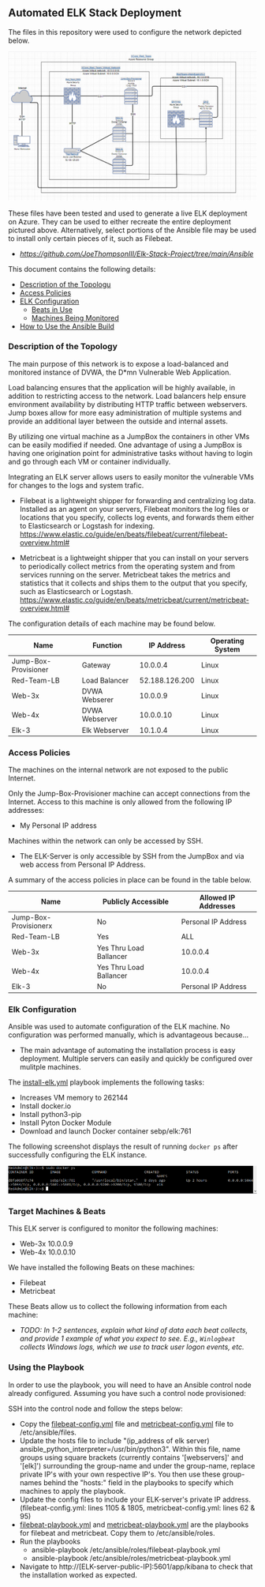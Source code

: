 ## Automated ELK Stack Deployment

The files in this repository were used to configure the network depicted below.

![Images/Elk_Stack_Diagram.png](Images/Elk_Stack_Diagram.png)

These files have been tested and used to generate a live ELK deployment on Azure. They can be used to either recreate the entire deployment pictured above. Alternatively, select portions of the Ansible file may be used to install only certain pieces of it, such as Filebeat.

  - _https://github.com/JoeThompsonIII/Elk-Stack-Project/tree/main/Ansible_

This document contains the following details:
- [Description of the Topologu](#description-of-the-topology)
- [Access Policies](#access-policies)
- [ELK Configuration](#elk-configuration)
  - [Beats in Use](#target-machines--beats)
  - [Machines Being Monitored](#target-machines--beats)
- [How to Use the Ansible Build](#using-the-playbook)


### Description of the Topology

The main purpose of this network is to expose a load-balanced and monitored instance of DVWA, the D*mn Vulnerable Web Application.

Load balancing ensures that the application will be highly available, in addition to restricting access to the network.
Load balancers help ensure environment availability by distributing HTTP traffic between webservers. Jump boxes allow for more easy administration of multiple systems and provide an additional layer between the outside and internal assets.

By utilizing one virtual machine as a JumpBox the containers in other VMs can be easily modified if needed. One advantage of using a JumpBox is having one origination point for administrative tasks without having to login and go through each VM or container individually. 

Integrating an ELK server allows users to easily monitor the vulnerable VMs for changes to the logs and system trafic.
- Filebeat is a lightweight shipper for forwarding and centralizing log data. Installed as an agent on your servers, Filebeat monitors the log files or locations that you specify, collects log events, and forwards them either to Elasticsearch or Logstash for indexing. https://www.elastic.co/guide/en/beats/filebeat/current/filebeat-overview.html#

- Metricbeat is a lightweight shipper that you can install on your servers to periodically collect metrics from the operating system and from services running on the server. Metricbeat takes the metrics and statistics that it collects and ships them to the output that you specify, such as Elasticsearch or Logstash. https://www.elastic.co/guide/en/beats/metricbeat/current/metricbeat-overview.html#

The configuration details of each machine may be found below.

| Name     | Function | IP Address | Operating System |
|----------|----------|------------|------------------|
| Jump-Box-Provisioner | Gateway      | 10.0.0.4   | Linux            |
| Red-Team-LB | Load Balancer| 52.188.126.200   | Linux            |
| Web-3x   | DVWA Webserer  | 10.0.0.9     | Linux            |
| Web-4x   | DVWA Webserver | 10.0.0.10  | Linux            |
| Elk-3    | Elk Webserver  | 10.1.0.4  | Linux            |

### Access Policies

The machines on the internal network are not exposed to the public Internet. 

Only the Jump-Box-Provisioner machine can accept connections from the Internet. Access to this machine is only allowed from the following IP addresses:
- My Personal IP address

Machines within the network can only be accessed by SSH.
- The ELK-Server is only accessible by SSH from the JumpBox and via web access from Personal IP Address.

A summary of the access policies in place can be found in the table below.

| Name     | Publicly Accessible | Allowed IP Addresses |
|----------|---------------------|----------------------|
| Jump-Box-Provisionerx | No              | Personal IP Address    |
| Red-Team-LB | Yes |  ALL |
| Web-3x         | Yes Thru Load Ballancer|  10.0.0.4 |
| Web-4x         | Yes Thru Load Ballancer |  10.0.0.4 |
| Elk-3         |  No   | Personal IP Address |

### Elk Configuration

Ansible was used to automate configuration of the ELK machine. No configuration was performed manually, which is advantageous because...
- The main advantage of automating the installation process is easy deployment. Multiple servers can easily and quickly be configured over mulitple machines.

The [install-elk.yml](https://github.com/JoeThompsonIII/Elk-Stack-Project/blob/main/Ansible/install-elk.yml) playbook implements the following tasks:
- Increases VM memory to 262144
- Install docker.io
- Install python3-pip
- Install Pyton Docker Module
- Download and launch Docker container sebp/elk:761

The following screenshot displays the result of running `docker ps` after successfully configuring the ELK instance.

![Images/docker_ps_output.png](Images/docker_ps_output.png)

### Target Machines & Beats
This ELK server is configured to monitor the following machines:
- Web-3x 10.0.0.9
- Web-4x 10.0.0.10

We have installed the following Beats on these machines:
- Filebeat
- Metricbeat

These Beats allow us to collect the following information from each machine:
- _TODO: In 1-2 sentences, explain what kind of data each beat collects, and provide 1 example of what you expect to see. E.g., `Winlogbeat` collects Windows logs, which we use to track user logon events, etc._

### Using the Playbook
In order to use the playbook, you will need to have an Ansible control node already configured. Assuming you have such a control node provisioned: 

SSH into the control node and follow the steps below:
- Copy the [filebeat-config.yml](Ansible/filebeat-config.yml) file and [metricbeat-config.yml](Ansible/metricbeat-config.yml) file to /etc/ansible/files.
- Update the hosts file to include "(ip_address of elk server) ansible_python_interpreter=/usr/bin/python3". Within this file, name groups using square brackets (currently contains '[webservers]' and '[elk]') surrounding the group-name and under the group-name, replace private IP's with your own respective IP's. You then use these group-names behind the "hosts:" field in the playbooks to specify which machines to apply the playbook.
- Update the config files to include your ELK-server's private IP address. (filebeat-config.yml: lines 1105 & 1805, metricbeat-config.yml: lines 62 & 95)
- [filebeat-playbook.yml](/Ansible/filebeat-playbook.yml) and [metricbeat-playbook.yml](/Ansible/metricbeat-playbook.yml) are the playbooks for filebeat and metricbeat.  Copy them to /etc/ansible/roles.
- Run the playbooks
  - ansible-playbook /etc/ansible/roles/filebeat-playbook.yml
  - ansible-playbook /etc/ansible/roles/metricbeat-playbook.yml  
- Navigate to http://[ELK-server-public-IP]:5601/app/kibana to check that the installation worked as expected.

